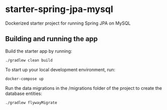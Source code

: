 # starter-spring-jpa-mysql

Dockerized starter project for running Spring JPA on MySQL

## Building and running the app 

Build the starter app by running: 

`./gradlew clean build`

To start up your local development environment, run:

`docker-compose up`

Run the data migrations in the /migrations folder of the project to create the database entities:

`./gradlew flywayMigrate`
